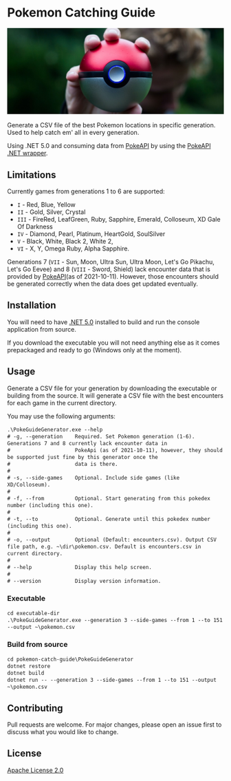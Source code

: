 # Pokemon Catching Guide

![Banner](banner.jpg)

Generate a CSV file of the best Pokemon locations in specific generation. Used to help catch em' all in every generation.

Using .NET 5.0 and consuming data from [PokeAPI](https://pokeapi.co) by using the [PokeAPI .NET wrapper](https://github.com/mtrdp642/PokeApiNet).

## Limitations

Currently games from generations 1 to 6 are supported:
- `I` - Red, Blue, Yellow
- `II` - Gold, Silver, Crystal
- `III` - FireRed, LeafGreen, Ruby, Sapphire, Emerald, Colloseum, XD Gale Of Darkness
- `IV` - Diamond, Pearl, Platinum, HeartGold, SoulSilver
- `V` - Black, White, Black 2, White 2,
- `VI` - X, Y, Omega Ruby, Alpha Sapphire.

Generations 7 (`VII` - Sun, Moon, Ultra Sun, Ultra Moon, Let's Go Pikachu, Let's Go Eevee) and 8 (`VIII` - Sword, Shield) lack encounter data that is provided by [PokeAPI](https://pokeapi.co)(as of 2021-10-11). However, those encounters should be generated correctly when the data does get updated eventually.

## Installation

You will need to have [.NET 5.0](https://dotnet.microsoft.com/download/dotnet/5.0) installed to build and run the console application from source.

If you download the executable you will not need anything else as it comes prepackaged and ready to go (Windows only at the moment).

## Usage

Generate a CSV file for your generation by downloading the executable or building from the source. It will generate a CSV file with the best encounters for each game in the current directory.

You may use the following arguments:

```shell
.\PokeGuideGenerator.exe --help
# -g, --generation    Required. Set Pokemon generation (1-6). Generations 7 and 8 currently lack encounter data in
#                     PokeApi (as of 2021-10-11), however, they should be supported just fine by this generator once the
#                     data is there.
# 
# -s, --side-games    Optional. Include side games (like XD/Colloseum).
# 
# -f, --from          Optional. Start generating from this pokedex number (including this one).
# 
# -t, --to            Optional. Generate until this pokedex number (including this one).
# 
# -o, --output        Optional (Default: encounters.csv). Output CSV file path, e.g. ~\dir\pokemon.csv. Default is encounters.csv in current directory.
# 
# --help              Display this help screen.
# 
# --version           Display version information.
```

### Executable

```shell
cd executable-dir
.\PokeGuideGenerator.exe --generation 3 --side-games --from 1 --to 151 --output ~\pokemon.csv
```

### Build from source

```shell
cd pokemon-catch-guide\PokeGuideGenerator
dotnet restore
dotnet build
dotnet run -- --generation 3 --side-games --from 1 --to 151 --output ~\pokemon.csv
```

## Contributing
Pull requests are welcome. For major changes, please open an issue first to discuss what you would like to change.

## License
[Apache License 2.0](http://www.apache.org/licenses/)
